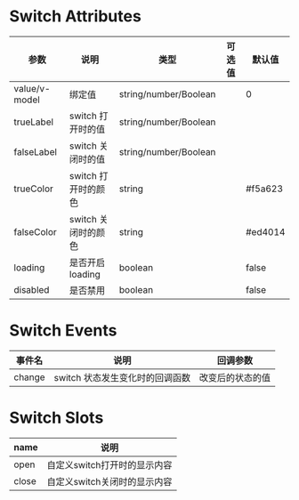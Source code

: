 
# Switch Attributes

参数|说明|类型|可选值|默认值
-|-|-|-|-|
value/v-model|绑定值|string/number/Boolean||0
trueLabel|switch 打开时的值|string/number/Boolean||
falseLabel|switch 关闭时的值|string/number/Boolean||
trueColor|switch 打开时的颜色|string||#f5a623
falseColor|switch 关闭时的颜色|string||#ed4014
loading|是否开启loading|boolean||false
disabled|是否禁用|boolean||false

# Switch Events

事件名|说明|回调参数
-|-|-|
change|switch 状态发生变化时的回调函数|改变后的状态的值


# Switch Slots

name|说明
-|-|
open|自定义switch打开时的显示内容
close|自定义switch关闭时的显示内容